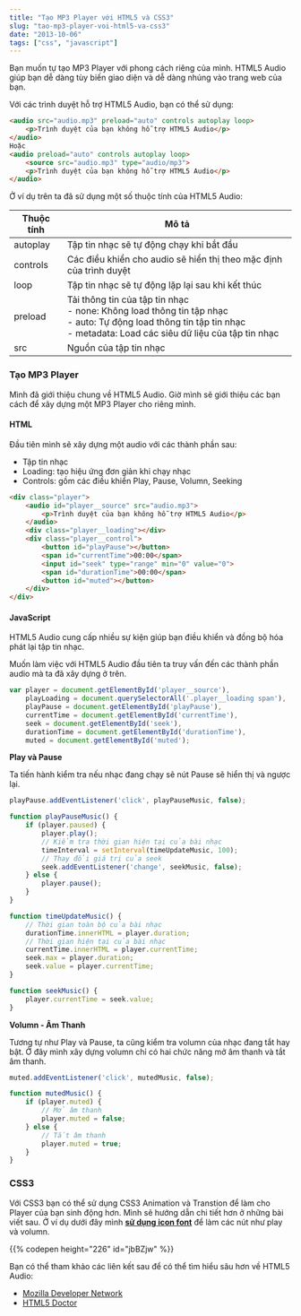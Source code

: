 ```yaml
---
title: "Tạo MP3 Player với HTML5 và CSS3"
slug: "tao-mp3-player-voi-html5-va-css3"
date: "2013-10-06"
tags: ["css", "javascript"]
---
```


Bạn muốn tự tạo MP3 Player với phong cách riêng của mình. HTML5 Audio giúp bạn dễ dàng tùy biến giao diện và dễ dàng nhúng vào trang web của bạn.

Với các trình duyệt hỗ trợ HTML5 Audio, bạn có thể sử dụng:

~~~html
<audio src="audio.mp3" preload="auto" controls autoplay loop>
	<p>Trình duyệt của bạn không hỗ trợ HTML5 Audio</p>
</audio>
Hoặc
<audio preload="auto" controls autoplay loop>
	<source src="audio.mp3" type="audio/mp3">
	<p>Trình duyệt của bạn không hỗ trợ HTML5 Audio</p>
</audio>
~~~

Ở ví dụ trên ta đã sử dụng một số thuộc tính của HTML5 Audio:

Thuộc tính| Mô tả
--- | ---
autoplay | Tập tin nhạc sẽ tự động chạy khi bắt đầu
controls | Các điều khiển cho audio sẽ hiển thị theo mặc định của trình duyệt
loop | Tập tin nhạc sẽ tự động lặp lại sau khi kết thúc
preload | Tải thông tin của tập tin nhạc <br> - none: Không load thông tin tập nhạc <br> - auto: Tự động load thông tin tập tin nhạc <br> - metadata: Load các siêu dữ liệu của tập tin nhạc
src | Nguồn của tập tin nhạc

### Tạo MP3 Player

Mình đã giới thiệu chung về HTML5 Audio. Giờ mình sẽ giới thiệu các bạn cách để xây dựng một MP3 Player cho riêng mình.

#### HTML

Đầu tiên mình sẽ xây dựng một audio với các thành phần sau:

- Tập tin nhạc
- Loading: tạo hiệu ứng đơn giản khi chạy nhạc
- Controls: gồm các điều khiển Play, Pause, Volumn, Seeking

~~~html
<div class="player">
	<audio id="player__source" src="audio.mp3">
		<p>Trình duyệt của bạn không hỗ trợ HTML5 Audio</p>
	</audio>
	<div class="player__loading"></div>
	<div class="player__control">
		<button id="playPause"></button>
		<span id="currentTime">00:00</span>
		<input id="seek" type="range" min="0" value="0">
		<span id="durationTime">00:00</span>
		<button id="muted"></button>
	</div>
</div>
~~~

#### JavaScript

HTML5 Audio cung cấp nhiều sự kiện giúp bạn điều khiển và đồng bộ hóa phát lại tập tin nhạc.

Muốn làm việc với HTML5 Audio đầu tiên ta truy vấn đến các thành phần audio mà ta đã xây dựng ở trên.

~~~javascript
var player = document.getElementById('player__source'),
	playLoading = document.querySelectorAll('.player__loading span'),
	playPause = document.getElementById('playPause'),
	currentTime = document.getElementById('currentTime'),
	seek = document.getElementById('seek'),
	durationTime = document.getElementById('durationTime'),
	muted = document.getElementById('muted');
~~~

**Play và Pause**

Ta tiến hành kiểm tra nếu nhạc đang chạy sẽ nút Pause sẽ hiển thị và ngược lại.

~~~javascript
playPause.addEventListener('click', playPauseMusic, false);

function playPauseMusic() {
	if (player.paused) {
		player.play();
		// Kiểm tra thời gian hiện tại của bài nhạc
		timeInterval = setInterval(timeUpdateMusic, 100);
		// Thay đổi giá trị của seek
		seek.addEventListener('change', seekMusic, false);
	} else {
		player.pause();
	}
}

function timeUpdateMusic() {
	// Thời gian toàn bộ của bài nhạc
	durationTime.innerHTML = player.duration;
	// Thời gian hiện tại của bài nhạc
	currentTime.innerHTML = player.currentTime;
	seek.max = player.duration;
	seek.value = player.currentTime;
}

function seekMusic() {
	player.currentTime = seek.value;
}
~~~

**Volumn - Âm Thanh**

Tương tự như Play và Pause, ta cũng kiểm tra volumn của nhạc đang tắt hay bật. Ở đây mình xây dựng volumn chỉ có hai chức năng mở âm thanh và tắt âm thanh.

~~~javascript
muted.addEventListener('click', mutedMusic, false);

function mutedMusic() {
	if (player.muted) {
		// Mở âm thanh
		player.muted = false;
	} else {
		// Tắt âm thanh
		player.muted = true;
	}
}
~~~

### CSS3

Với CSS3 bạn có thể sử dụng CSS3 Animation và Transtion để làm cho Player của bạn sinh động hơn. Mình sẽ hướng dẫn chi tiết hơn ở những bài viết sau. Ở ví dụ dưới đây mình **[sử dụng icon font](/blog/su-dung-icon-fonts/)** để làm các nút như play và volumn.

{{% codepen height="226" id="jbBZjw" %}}

Bạn có thể tham khảo các liên kết sau để có thể tìm hiểu sâu hơn về HTML5 Audio:

- [Mozilla Developer Network](https://developer.mozilla.org/en-US/docs/Web/Guide/API/DOM/Events/Media_events)
- [HTML5 Doctor](http://html5doctor.com/html5-audio-the-state-of-play/)
